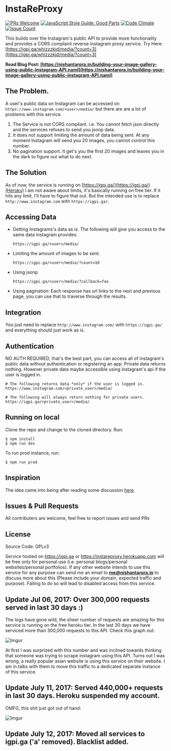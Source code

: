 # InstaReProxy

[![PRs Welcome](https://img.shields.io/badge/PRs-welcome-brightgreen.svg?style=flat-square)](https://github.com/whizzzkid/instagram-reverse-proxy/pulls)
[![JavaScript Style Guide: Good Parts](https://img.shields.io/badge/code%20style-goodparts-brightgreen.svg?style=flat)](https://github.com/dwyl/goodparts "JavaScript The Good Parts")
[![Code Climate](https://lima.codeclimate.com/github/whizzzkid/instagram-reverse-proxy/badges/gpa.svg)](https://lima.codeclimate.com/github/whizzzkid/instagram-reverse-proxy)
[![Issue Count](https://lima.codeclimate.com/github/whizzzkid/instagram-reverse-proxy/badges/issue_count.svg)](https://lima.codeclimate.com/github/whizzzkid/instagram-reverse-proxy)

This builds over the Instagram's public API to provide more functionality and provides a CORS complaint reverse instagram proxy service. Try Here: [https://igpi.ga/whizzzkid/media/?count=3](https://igpi.ga/whizzzkid/media/?count=3)

**Read Blog Post: [https://nishantarora.in/building-your-image-gallery-using-public-instagram-API.naml](https://nishantarora.in/building-your-image-gallery-using-public-instagram-API.naml)**

## The Problem.

A user's public data on Instagram can be accessed on `https://www.instagram.com/<user>/media/` but there are are a lot of problems with this service.

  1. The Service is not CORS compliant. i.e. You cannot fetch json directly and the services refuses to send you jsonp data.
  1. It does not support limiting the amount of data being sent. At any moment Instagram will send you 20 images, you cannot control this number.
  1. No pagination support. It get's you the first 20 images and leaves you in the dark to figure out what to do next.

## The Solution

As of now, the service is running on [https://igpi.ga/](https://igpi.ga/)(Heroku) I am not aware about limits, it's basically running on free tier. If it hits any limit, I'll have to figure that out. But the intended use is to replace `http://www.instagram.com` with `https://igpi.ga/`.

## Accessing Data

  * Getting Instagrams's data as is. The following will give you access to the same data instagram provides.

    `https://igpi.ga/<user>/media/`

  * Limiting the amount of images to be sent.

    `https://igpi.ga/<user>/media/?count=10`

  * Using jsonp

    `https://igpi.ga/<user>/media/?callback=foo`

  * Using pagination: Each response has url links to the next and previous page, you can use that to traverse through the results.

## Integration

You just need to replace `http://www.instagram.com/` with `https://igpi.ga/` and everything should just work as is.

## Authentication

NO AUTH REQUIRED, that's the best part, you can access all of instagram's public data without authentication or registering an app. Private data returns nothing. However private data maybe accessible using instagram's api if the user is logged in.

    # The following returns data *only* if the user is logged in.
    https://www.instagram.com/<private_user>/media/

    # The following will always return nothing for private users.
    https://igpi.ga/<private_user>/media/

## Running on local

Clone the repo and change to the cloned directory. Run:

    $ npm install
    $ npm run dev

To run prod instance, run:

    $ npm run prod


## Inspiration

The idea came into being after reading some discussion [here](http://stackoverflow.com/a/33783840).

## Issues & Pull Requests

All contributers are welcome, feel free to report issues and send PRs

## License

Source Code: GPLv3

Service hosted on https://igpi.ga or https://instareproxy.herokuapp.com will be free only for personal use (i.e. personal blogs/personal websites/personal portfolios). If any other website intends to use this service for any purpose can send me an email to **me@nishantarora.in** to discuss more about this (Please include your domain, expected traffic and purpose). Failing to do so will lead to disabled access from this service.

## Update Jul 06, 2017: Over 300,000 requests served in last 30 days :)

The logs have gone wild, the sheer number of requests are amazing for this service is running on the free heroku tier. In the last 30 days we have serviced more than 300,000 requests to this API. Check this graph out:

![Imgur](http://i.imgur.com/vAorSPR.png)

At first I was surprized with this number and was inclined towards thinking that someone was trying to scrape instagram using this API. Turns out I was wrong, a really popular asian website is using this service on their website. I am in talks with them to move this traffic to a dedicated separate instance of this service.

## Update July 11, 2017: Served 440,000+ requests in last 30 days. Heroku suspended my account.

OMFG, this shit just got out of hand:

![Imgur](http://i.imgur.com/pNp7R74.png)

## Update July 12, 2017: Moved all services to igpi.ga ('a' removed). Blacklist added.